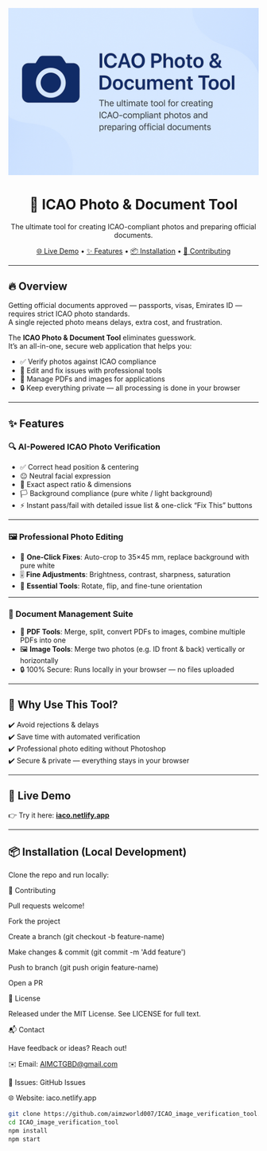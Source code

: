 <p align="center">
  <img src="logo.png" alt="ICAO Photo Tool Logo" width="650" />
</p>

<h1 align="center">📸 ICAO Photo & Document Tool</h1>
<p align="center">
  The ultimate tool for creating ICAO-compliant photos and preparing official documents.  
</p>

<p align="center">
  <a href="https://iaco.netlify.app/">🌐 Live Demo</a> • 
  <a href="#-features">✨ Features</a> • 
  <a href="#-installation">📦 Installation</a> • 
  <a href="#-contributing">🙌 Contributing</a>
</p>

---

## 🔥 Overview  

Getting official documents approved — passports, visas, Emirates ID — requires strict ICAO photo standards.  
A single rejected photo means delays, extra cost, and frustration.  

The **ICAO Photo & Document Tool** eliminates guesswork.  
It’s an all-in-one, secure web application that helps you:  

- ✅ Verify photos against ICAO compliance  
- 🎨 Edit and fix issues with professional tools  
- 📂 Manage PDFs and images for applications  
- 🔒 Keep everything private — all processing is done in your browser  

---

## ✨ Features  

### 🔍 AI-Powered ICAO Photo Verification  
- ✅ Correct head position & centering  
- 😐 Neutral facial expression  
- 📏 Exact aspect ratio & dimensions  
- 🏳️ Background compliance (pure white / light background)  
- ⚡ Instant pass/fail with detailed issue list & one-click “Fix This” buttons  

---

### 🖼️ Professional Photo Editing  
- 🎯 **One-Click Fixes**: Auto-crop to 35×45 mm, replace background with pure white  
- 🎚️ **Fine Adjustments**: Brightness, contrast, sharpness, saturation  
- 🔄 **Essential Tools**: Rotate, flip, and fine-tune orientation  

---

### 📂 Document Management Suite  
- 📑 **PDF Tools**: Merge, split, convert PDFs to images, combine multiple PDFs into one  
- 🖼️ **Image Tools**: Merge two photos (e.g. ID front & back) vertically or horizontally  
- 🔒 100% Secure: Runs locally in your browser — no files uploaded  

---

## 🎯 Why Use This Tool?  
✔️ Avoid rejections & delays  
✔️ Save time with automated verification  
✔️ Professional photo editing without Photoshop  
✔️ Secure & private — everything stays in your browser  

---

## 🚀 Live Demo  

👉 Try it here: [**iaco.netlify.app**](https://iaco.netlify.app/)  

---

## 📦 Installation (Local Development)  

Clone the repo and run locally:  



🙌 Contributing

Pull requests welcome!

Fork the project

Create a branch (git checkout -b feature-name)

Make changes & commit (git commit -m 'Add feature')

Push to branch (git push origin feature-name)

Open a PR

📜 License

Released under the MIT License.
See LICENSE
 for full text.

📬 Contact

Have feedback or ideas? Reach out!

✉️ Email: AIMCTGBD@gmail.com

🐛 Issues: GitHub Issues

🌐 Website: iaco.netlify.app

```bash
git clone https://github.com/aimzworld007/ICAO_image_verification_tool.git
cd ICAO_image_verification_tool
npm install
npm start
